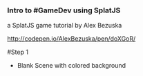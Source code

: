 ### Intro to #GameDev using SplatJS
a SplatJS game tutorial by Alex Bezuska

http://codepen.io/AlexBezuska/pen/doXGoR/

#Step 1
- Blank Scene with colored background


